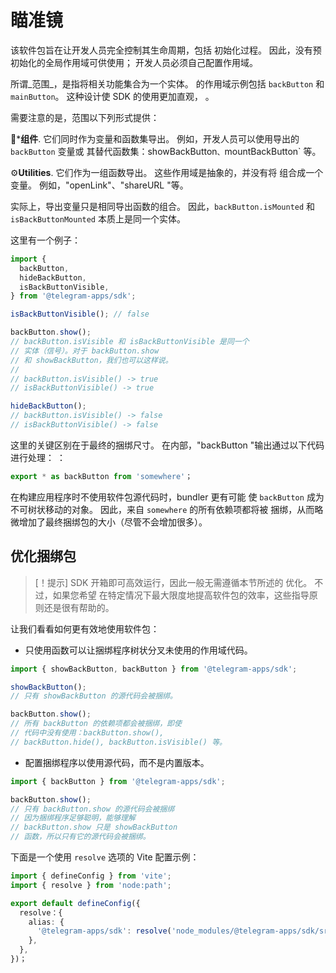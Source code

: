 # 瞄准镜

该软件包旨在让开发人员完全控制其生命周期，包括
初始化过程。 因此，没有预初始化的全局作用域可供使用；
开发人员必须自己配置作用域。

所谓_范围_，是指将相关功能集合为一个实体。
的作用域示例包括 `backButton` 和 `mainButton`。 这种设计使 SDK 的使用更加直观，
。

需要注意的是，范围以下列形式提供：

💠\***组件**. 它们同时作为变量和函数集导出。
例如，开发人员可以使用导出的 `backButton` 变量或
其替代函数集：showBackButton`、`mountBackButton\` 等。

⚙️**Utilities**. 它们作为一组函数导出。 这些作用域是抽象的，并没有将
组合成一个变量。 例如，"openLink"、"shareURL "等。

实际上，导出变量只是相同导出函数的组合。
因此，`backButton.isMounted` 和 `isBackButtonMounted` 本质上是同一个实体。

这里有一个例子：

```ts
import {
  backButton,
  hideBackButton,
  isBackButtonVisible,
} from '@telegram-apps/sdk';

isBackButtonVisible(); // false

backButton.show();
// backButton.isVisible 和 isBackButtonVisible 是同一个 
// 实体（信号）。对于 backButton.show 
// 和 showBackButton，我们也可以这样说。
//
// backButton.isVisible() -> true
// isBackButtonVisible() -> true

hideBackButton();
// backButton.isVisible() -> false
// isBackButtonVisible() -> false
```

这里的关键区别在于最终的捆绑尺寸。 在内部，"backButton "输出通过以下代码进行处理：
：

```ts
export * as backButton from 'somewhere'；
```

在构建应用程序时不使用软件包源代码时，bundler 更有可能
使 `backButton` 成为不可树状移动的对象。 因此，来自 `somewhere` 的所有依赖项都将被
捆绑，从而略微增加了最终捆绑包的大小（尽管不会增加很多）。

## 优化捆绑包

> [！提示]
> SDK 开箱即可高效运行，因此一般无需遵循本节所述的
> 优化。 不过，如果您希望
> 在特定情况下最大限度地提高软件包的效率，这些指导原则还是很有帮助的。

让我们看看如何更有效地使用软件包：

- 只使用函数可以让捆绑程序树状分叉未使用的作用域代码。

```ts
import { showBackButton, backButton } from '@telegram-apps/sdk';

showBackButton();
// 只有 showBackButton 的源代码会被捆绑。

backButton.show();
// 所有 backButton 的依赖项都会被捆绑，即使 
// 代码中没有使用：backButton.show(), 
// backButton.hide(), backButton.isVisible() 等。
```

- 配置捆绑程序以使用源代码，而不是内置版本。

```ts
import { backButton } from '@telegram-apps/sdk';

backButton.show();
// 只有 backButton.show 的源代码会被捆绑 
// 因为捆绑程序足够聪明，能够理解 
// backButton.show 只是 showBackButton 
// 函数，所以只有它的源代码会被捆绑。
```

下面是一个使用 `resolve` 选项的 Vite 配置示例：

```ts
import { defineConfig } from 'vite';
import { resolve } from 'node:path';

export default defineConfig({
  resolve：{
    alias: {
      '@telegram-apps/sdk': resolve('node_modules/@telegram-apps/sdk/src'),
    },
  },
})；
```

